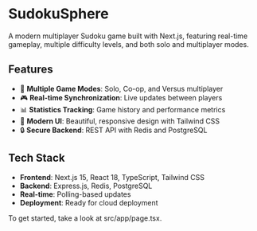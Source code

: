 # SudokuSphere

A modern multiplayer Sudoku game built with Next.js, featuring real-time gameplay, multiple difficulty levels, and both solo and multiplayer modes.

## Features

- 🎯 **Multiple Game Modes**: Solo, Co-op, and Versus multiplayer
- 🎮 **Real-time Synchronization**: Live updates between players
- 📊 **Statistics Tracking**: Game history and performance metrics
- 🎨 **Modern UI**: Beautiful, responsive design with Tailwind CSS
- 🔒 **Secure Backend**: REST API with Redis and PostgreSQL

## Tech Stack

- **Frontend**: Next.js 15, React 18, TypeScript, Tailwind CSS
- **Backend**: Express.js, Redis, PostgreSQL
- **Real-time**: Polling-based updates
- **Deployment**: Ready for cloud deployment

To get started, take a look at src/app/page.tsx.
